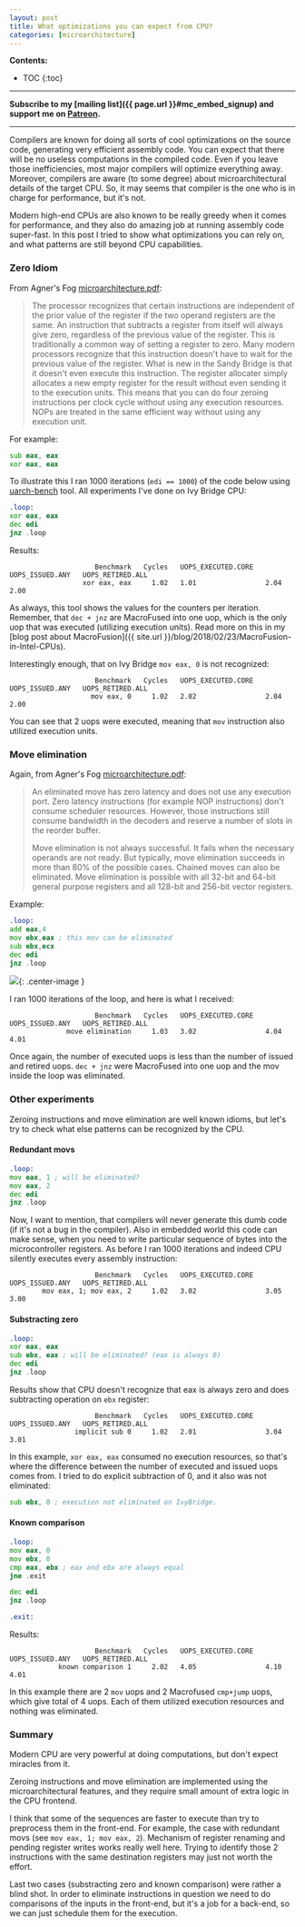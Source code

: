 ```yaml
---
layout: post
title: What optimizations you can expect from CPU?
categories: [microarchitecture]
---
```


**Contents:**
* TOC
{:toc}

------
**Subscribe to my [mailing list]({{ page.url }}#mc_embed_signup) and support me on [Patreon](https://www.patreon.com/dendibakh).**

------

Compilers are known for doing all sorts of cool optimizations on the source code, generating very efficient assembly code. You can expect that there will be no useless computations in the compiled code. Even if you leave those inefficiencies, most major compilers will optimize everything away. Moreover, compilers are aware (to some degree) about microarchitectural details of the target CPU. So, it may seems that compiler is the one who is in charge for performance, but it's not.

Modern high-end CPUs are also known to be really greedy when it comes for performance, and they also do amazing job at running assembly code super-fast. In this post I tried to show what optimizations you can rely on, and what patterns are still beyond CPU capabilities.

### Zero Idiom

From Agner's Fog [microarchitecture.pdf](http://www.agner.org/optimize/microarchitecture.pdf):

> The processor recognizes that certain instructions are independent of the prior value of the register if the two operand registers are the same. An instruction that subtracts a register from itself will always give zero, regardless of the previous value of the register. This is traditionally a common way of setting a register to zero. Many modern processors recognize that this instruction doesn't have to wait for the previous value of the register. What is new in the Sandy Bridge is that it doesn't even execute this instruction. The register allocater simply allocates a new empty register for the result without even sending it to the execution units. This means that you can do four zeroing instructions per clock cycle without using any execution resources. NOPs are treated in the same efficient way without using any execution unit.

For example:
```asm
sub eax, eax
xor eax, eax
```

To illustrate this I ran 1000 iterations (`edi == 1000`) of the code below using [uarch-bench](https://github.com/travisdowns/uarch-bench) tool. All experiments I've done on Ivy Bridge CPU:
```asm
.loop:
xor eax, eax
dec edi
jnz .loop
```

Results:
```
                     Benchmark   Cycles   UOPS_EXECUTED.CORE   UOPS_ISSUED.ANY   UOPS_RETIRED.ALL
                  xor eax, eax     1.02   1.01                 2.04              2.00
```
As always, this tool shows the values for the counters per iteration. Remember, that `dec + jnz` are MacroFused into one uop, which is the only uop that was executed (utilizing execution units). Read more on this in my [blog post about MacroFusion]({{ site.url }}/blog/2018/02/23/MacroFusion-in-Intel-CPUs).

Interestingly enough, that on Ivy Bridge `mov eax, 0` is not recognized:
```
                     Benchmark   Cycles   UOPS_EXECUTED.CORE   UOPS_ISSUED.ANY   UOPS_RETIRED.ALL
                    mov eax, 0     1.02   2.02                 2.04              2.00
```

You can see that 2 uops were executed, meaning that `mov` instruction also utilized execution units.

### Move elimination

Again, from Agner's Fog [microarchitecture.pdf](http://www.agner.org/optimize/microarchitecture.pdf):

> An eliminated move has zero latency and does not use any execution port. Zero latency instructions (for example NOP instructions) don't consume scheduler resources.  However, those instructions still consume bandwidth in the decoders and reserve a number of slots in the reorder buffer.
> 
> Move elimination is not always successful. It fails when the necessary operands are not ready. But typically, move elimination succeeds in more than 80% of the possible cases. Chained moves can also be eliminated. Move elimination is possible with all 32-bit and 64-bit general purpose registers and all 128-bit and 256-bit vector registers.

Example:
```asm
.loop:
add eax,4
mov ebx,eax ; this mov can be eliminated
sub ebx,ecx
dec edi
jnz .loop
```

![](/img/posts/CPU_optimizations/move_elimination.png){: .center-image }

I ran 1000 iterations of the loop, and here is what I received:
```
                     Benchmark   Cycles   UOPS_EXECUTED.CORE   UOPS_ISSUED.ANY   UOPS_RETIRED.ALL
              move elimination     1.03   3.02                 4.04              4.01
```

Once again, the number of executed uops is less than the number of issued and retired uops. `dec + jnz` were MacroFused into one uop and the mov inside the loop was eliminated.

### Other experiments

Zeroing instructions and move elimination are well known idioms, but let's try to check what else patterns can be recognized by the CPU.

#### Redundant movs

```asm
.loop:
mov eax, 1 ; will be eliminated?
mov eax, 2 
dec edi
jnz .loop
```

Now, I want to mention, that compilers will never generate this dumb code (if it's not a bug in the compiler). Also in embedded world this code can make sense, when you need to write particular sequence of bytes into the microcontroller registers. As before I ran 1000 iterations and indeed CPU silently executes every assembly instruction:

```
                     Benchmark   Cycles   UOPS_EXECUTED.CORE   UOPS_ISSUED.ANY   UOPS_RETIRED.ALL
        mov eax, 1; mov eax, 2     1.02   3.02                 3.05              3.00
```

#### Substracting zero

```asm
.loop:
xor eax, eax 
sub ebx, eax ; will be eliminated? (eax is always 0)
dec edi
jnz .loop
```

Results show that CPU doesn't recognize that eax is always zero and does subtracting operation on `ebx` register:

```
                     Benchmark   Cycles   UOPS_EXECUTED.CORE   UOPS_ISSUED.ANY   UOPS_RETIRED.ALL
                implicit sub 0     1.02   2.01                 3.04              3.01
```

In this example, `xor eax, eax` consumed no execution resources, so that's where the difference between the number of executed and issued uops comes from. I tried to do explicit subtraction of 0, and it also was not eliminated:

```asm
sub ebx, 0 ; execution not eliminated on IvyBridge.
```

#### Known comparison

```asm
.loop:
mov eax, 0
mov ebx, 0
cmp eax, ebx ; eax and ebx are always equal
jne .exit

dec edi
jnz .loop

.exit:
```

Results:
```
                     Benchmark   Cycles   UOPS_EXECUTED.CORE   UOPS_ISSUED.ANY   UOPS_RETIRED.ALL
            known comparison 1     2.02   4.05                 4.10              4.01
```

In this example there are 2 `mov` uops and 2 Macrofused `cmp+jump` uops, which give total of 4 uops. Each of them utilized execution resources and nothing was eliminated.

### Summary

Modern CPU are very powerful at doing computations, but don't expect miracles from it. 

Zeroing instructions and move elimination are implemented using the microarchitectural features, and they require small amount of extra logic in the CPU frontend. 

I think that some of the sequences are faster to execute than try to preprocess them in the front-end. For example, the case with redundant movs (see `mov eax, 1; mov eax, 2`). Mechanism of register renaming and pending register writes works really well here. Trying to identify those 2 instructions with the same destination registers may just not worth the effort. 

Last two cases (substracting zero and known comparison) were rather a blind shot. In order to eliminate instructions in question we need to do comparisons of the inputs in the front-end, but it's a job for a back-end, so we can just schedule them for the execution.

